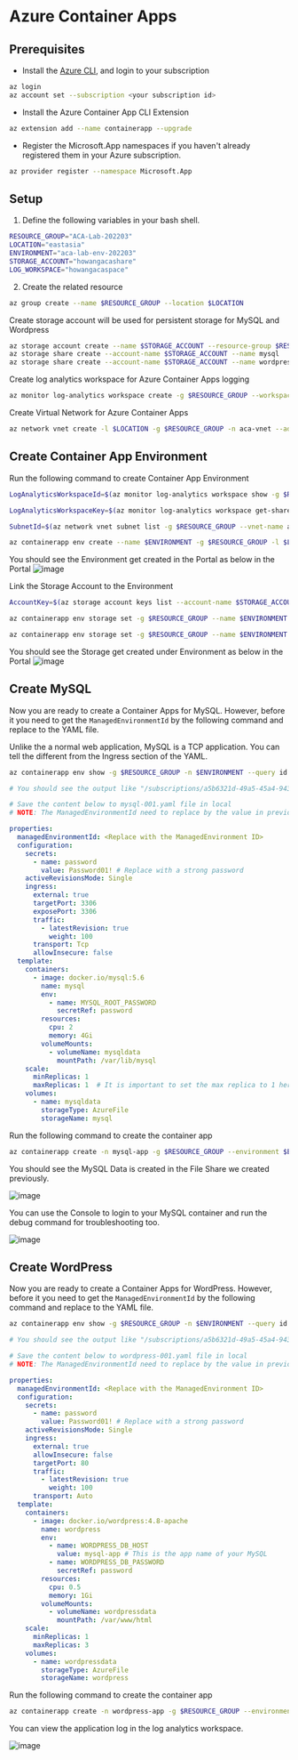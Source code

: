 # Azure Container Apps 

## Prerequisites
- Install the [Azure CLI](https://learn.microsoft.com/en-us/cli/azure/install-azure-cli), and login to your subscription
```bash
az login
az account set --subscription <your subscription id> 
```
- Install the Azure Container App CLI Extension
```bash
az extension add --name containerapp --upgrade
```
- Register the Microsoft.App namespaces if you haven't already registered them in your Azure subscription.
```bash
az provider register --namespace Microsoft.App
```

## Setup

1.	Define the following variables in your bash shell.
```bash
RESOURCE_GROUP="ACA-Lab-202203"
LOCATION="eastasia"
ENVIRONMENT="aca-lab-env-202203"
STORAGE_ACCOUNT="howangacashare"
LOG_WORKSPACE="howangacaspace"
```
2.	Create the related resource
```bash
az group create --name $RESOURCE_GROUP --location $LOCATION
```

Create storage account will be used for persistent storage for MySQL and Wordpress
```bash
az storage account create --name $STORAGE_ACCOUNT --resource-group $RESOURCE_GROUP --location $LOCATION --sku Standard_LRS
az storage share create --account-name $STORAGE_ACCOUNT --name mysql
az storage share create --account-name $STORAGE_ACCOUNT --name wordpress
```

Create log analytics workspace for Azure Container Apps logging
```bash
az monitor log-analytics workspace create -g $RESOURCE_GROUP --workspace-name $LOG_WORKSPACE
```

Create Virtual Network for Azure Container Apps
```bash
az network vnet create -l $LOCATION -g $RESOURCE_GROUP -n aca-vnet --address-prefix 10.240.0.0/16 --subnet-name "default" --subnet-prefix 10.240.0.0/16
```

## Create Container App Environment

Run the following command to create Container App Environment
```bash
LogAnalyticsWorkspaceId=$(az monitor log-analytics workspace show -g $RESOURCE_GROUP --workspace-name $LOG_WORKSPACE --query customerId --output tsv) # This will be use in other steps

LogAnalyticsWorkspaceKey=$(az monitor log-analytics workspace get-shared-keys -g $RESOURCE_GROUP --workspace-name $LOG_WORKSPACE --query primarySharedKey --output tsv) # This will be use in other steps

SubnetId=$(az network vnet subnet list -g $RESOURCE_GROUP --vnet-name aca-vnet --query "[0].id" --output tsv) # This will be use in other steps

az containerapp env create --name $ENVIRONMENT -g $RESOURCE_GROUP -l $LOCATION --logs-workspace-id $LogAnalyticsWorkspaceId --logs-workspace-key $LogAnalyticsWorkspaceKey --infrastructure-subnet-resource-id $SubnetId
```

You should see the Environment get created in the Portal as below in the Portal
![image](img-env-001.png)

Link the Storage Account to the Environment
```bash
AccountKey=$(az storage account keys list --account-name $STORAGE_ACCOUNT --query [0].value --output tsv)

az containerapp env storage set -g $RESOURCE_GROUP --name $ENVIRONMENT --storage-name mysql --access-mode ReadWrite --account-name $STORAGE_ACCOUNT --azure-file-account-key $AccountKey --azure-file-share-name mysql

az containerapp env storage set -g $RESOURCE_GROUP --name $ENVIRONMENT --storage-name wordpress --access-mode ReadWrite --account-name $STORAGE_ACCOUNT --azure-file-account-key $AccountKey --azure-file-share-name wordpress
```

You should see the Storage get created under Environment as below in the Portal 
![image](img-storage-001.png)


## Create MySQL

Now you are ready to create a Container Apps for MySQL. However, before it you need to get the `ManagedEnvironmentId` by the following command and replace to the YAML file.

Unlike the a normal web application, MySQL is a TCP application. You can tell the different from the Ingress section of the YAML.

```bash
az containerapp env show -g $RESOURCE_GROUP -n $ENVIRONMENT --query id

# You should see the output like "/subscriptions/a5b6321d-49a5-45a4-9432-7f3a21514bf7/resourceGroups/ACA-Lab-202203/providers/Microsoft.App/managedEnvironments/aca-lab-env-202203"
```

```yaml
# Save the content below to mysql-001.yaml file in local
# NOTE: The ManagedEnvironmentId need to replace by the value in previous step.

properties:
  managedEnvironmentId: <Replace with the ManagedEnvironment ID>
  configuration:
    secrets:
      - name: password
        value: Password01! # Replace with a strong password
    activeRevisionsMode: Single
    ingress:
      external: true
      targetPort: 3306
      exposePort: 3306
      traffic:
        - latestRevision: true
          weight: 100
      transport: Tcp
      allowInsecure: false
  template:
    containers:
      - image: docker.io/mysql:5.6
        name: mysql
        env:
          - name: MYSQL_ROOT_PASSWORD
            secretRef: password
        resources:
          cpu: 2
          memory: 4Gi
        volumeMounts:
          - volumeName: mysqldata
            mountPath: /var/lib/mysql
    scale:
      minReplicas: 1
      maxReplicas: 1  # It is important to set the max replica to 1 here.
    volumes:
      - name: mysqldata
        storageType: AzureFile
        storageName: mysql
```

Run the following command to create the container app

```bash
az containerapp create -n mysql-app -g $RESOURCE_GROUP --environment $ENVIRONMENT --yaml mysql-001.yaml
```

You should see the MySQL Data is created in the File Share we created previously.

![image](img-storage-002.png)

You can use the Console to login to your MySQL container and run the debug command for troubleshooting too.

![image](img-mysql-001.png)

## Create WordPress

Now you are ready to create a Container Apps for WordPress. However, before it you need to get the `ManagedEnvironmentId` by the following command and replace to the YAML file.

```bash
az containerapp env show -g $RESOURCE_GROUP -n $ENVIRONMENT --query id

# You should see the output like "/subscriptions/a5b6321d-49a5-45a4-9432-7f3a21514bf7/resourceGroups/ACA-Lab-202203/providers/Microsoft.App/managedEnvironments/aca-lab-env-202203"
```


```yaml
# Save the content below to wordpress-001.yaml file in local
# NOTE: The ManagedEnvironmentId need to replace by the value in previous step.

properties:
  managedEnvironmentId: <Replace with the ManagedEnvironment ID>
  configuration:
    secrets:
      - name: password
        value: Password01! # Replace with a strong password  
    activeRevisionsMode: Single
    ingress:
      external: true
      allowInsecure: false
      targetPort: 80
      traffic:
        - latestRevision: true
          weight: 100
      transport: Auto
  template:
    containers:
      - image: docker.io/wordpress:4.8-apache
        name: wordpress
        env:
          - name: WORDPRESS_DB_HOST
            value: mysql-app # This is the app name of your MySQL
          - name: WORDPRESS_DB_PASSWORD
            secretRef: password
        resources:
          cpu: 0.5
          memory: 1Gi
        volumeMounts:
          - volumeName: wordpressdata
            mountPath: /var/www/html
    scale:
      minReplicas: 1
      maxReplicas: 3
    volumes:
      - name: wordpressdata
        storageType: AzureFile
        storageName: wordpress   
```

Run the following command to create the container app

```bash
az containerapp create -n wordpress-app -g $RESOURCE_GROUP --environment $ENVIRONMENT --yaml wordpress-001.yaml
```

You can view the application log in the log analytics workspace.

![image](img-wordpress-001.png)